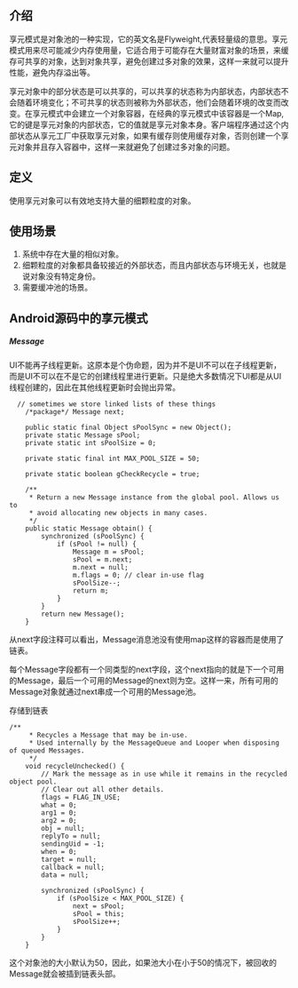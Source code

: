 ## 介绍
享元模式是对象池的一种实现，它的英文名是Flyweight,代表轻量级的意思。享元模式用来尽可能减少内存使用量，它适合用于可能存在大量财富对象的场景，来缓存可共享的对象，达到对象共享，避免创建过多对象的效果，这样一来就可以提升性能，避免内存溢出等。

享元对象中的部分状态是可以共享的，可以共享的状态称为内部状态，内部状态不会随着环境变化；不可共享的状态则被称为外部状态，他们会随着环境的改变而改变。在享元模式中会建立一个对象容器，在经典的享元模式中该容器是一个Map,它的键是享元对象的内部状态，它的值就是享元对象本身。客户端程序通过这个内部状态从享元工厂中获取享元对象，如果有缓存则使用缓存对象，否则创建一个享元对象并且存入容器中，这样一来就避免了创建过多对象的问题。

## 定义
使用享元对象可以有效地支持大量的细颗粒度的对象。

## 使用场景
1. 系统中存在大量的相似对象。
2. 细颗粒度的对象都具备较接近的外部状态，而且内部状态与环境无关，也就是说对象没有特定身份。
3. 需要缓冲池的场景。
 

## Android源码中的享元模式

##### Message
UI不能再子线程更新。这原本是个伪命题，因为并不是UI不可以在子线程更新，而是UI不可以在不是它的创建线程里进行更新。只是绝大多数情况下UI都是从UI线程创建的，因此在其他线程更新时会抛出异常。


```
  // sometimes we store linked lists of these things
    /*package*/ Message next;
    
    public static final Object sPoolSync = new Object();
    private static Message sPool;
    private static int sPoolSize = 0;

    private static final int MAX_POOL_SIZE = 50;

    private static boolean gCheckRecycle = true;

    /**
     * Return a new Message instance from the global pool. Allows us to
     * avoid allocating new objects in many cases.
     */
    public static Message obtain() {
        synchronized (sPoolSync) {
            if (sPool != null) {
                Message m = sPool;
                sPool = m.next;
                m.next = null;
                m.flags = 0; // clear in-use flag
                sPoolSize--;
                return m;
            }
        }
        return new Message();
    }
```
从next字段注释可以看出，Message消息池没有使用map这样的容器而是使用了链表。

每个Message字段都有一个同类型的next字段，这个next指向的就是下一个可用的Message，最后一个可用的Message的next则为空。这样一来，所有可用的Message对象就通过next串成一个可用的Message池。

存储到链表

```
/**
     * Recycles a Message that may be in-use.
     * Used internally by the MessageQueue and Looper when disposing of queued Messages.
     */
    void recycleUnchecked() {
        // Mark the message as in use while it remains in the recycled object pool.
        // Clear out all other details.
        flags = FLAG_IN_USE;
        what = 0;
        arg1 = 0;
        arg2 = 0;
        obj = null;
        replyTo = null;
        sendingUid = -1;
        when = 0;
        target = null;
        callback = null;
        data = null;

        synchronized (sPoolSync) {
            if (sPoolSize < MAX_POOL_SIZE) {
                next = sPool;
                sPool = this;
                sPoolSize++;
            }
        }
    }
```
这个对象池的大小默认为50，因此，如果池大小在小于50的情况下，被回收的Message就会被插到链表头部。


